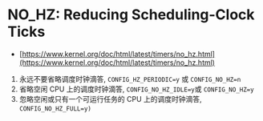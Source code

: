 NO_HZ: Reducing Scheduling-Clock Ticks
======================================

* [https://www.kernel.org/doc/html/latest/timers/no_hz.html](https://www.kernel.org/doc/html/latest/timers/no_hz.html)

1. 永远不要省略调度时钟滴答, `CONFIG_HZ_PERIODIC=y` 或 `CONFIG_NO_HZ=n`
2. 省略空闲 CPU 上的调度时钟滴答, `CONFIG_NO_HZ_IDLE=y`或 `CONFIG_NO_HZ=y`
3. 忽略空闲或只有一个可运行任务的 CPU 上的调度时钟滴答, `CONFIG_NO_HZ_FULL=y)`


